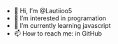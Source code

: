 - 👋 Hi, I’m @Lautiioo5
- 👀 I’m interested in programation
- 🌱 I’m currently learning javascript 
- 📫 How to reach me: in GitHub

<!---
Lautiioo5/Lautiioo5 is a ✨ special ✨ repository because its `README.md` (this file) appears on your GitHub profile.
You can click the Preview link to take a look at your changes.
--->
